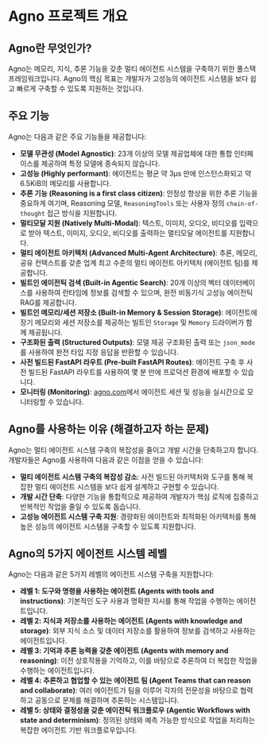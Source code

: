 # Agno 프로젝트 개요

## Agno란 무엇인가?

Agno는 메모리, 지식, 추론 기능을 갖춘 멀티 에이전트 시스템을 구축하기 위한 풀스택 프레임워크입니다. Agno의 핵심 목표는 개발자가 고성능의 에이전트 시스템을 보다 쉽고 빠르게 구축할 수 있도록 지원하는 것입니다.

## 주요 기능

Agno는 다음과 같은 주요 기능들을 제공합니다:

*   **모델 무관성 (Model Agnostic)**: 23개 이상의 모델 제공업체에 대한 통합 인터페이스를 제공하여 특정 모델에 종속되지 않습니다.
*   **고성능 (Highly performant)**: 에이전트는 평균 약 3μs 만에 인스턴스화되고 약 6.5KiB의 메모리를 사용합니다.
*   **추론 기능 (Reasoning is a first class citizen)**: 안정성 향상을 위한 추론 기능을 중요하게 여기며, Reasoning 모델, `ReasoningTools` 또는 사용자 정의 `chain-of-thought` 접근 방식을 지원합니다.
*   **멀티모달 지원 (Natively Multi-Modal)**: 텍스트, 이미지, 오디오, 비디오를 입력으로 받아 텍스트, 이미지, 오디오, 비디오를 출력하는 멀티모달 에이전트를 지원합니다.
*   **멀티 에이전트 아키텍처 (Advanced Multi-Agent Architecture)**: 추론, 메모리, 공유 컨텍스트를 갖춘 업계 최고 수준의 멀티 에이전트 아키텍처 (에이전트 팀)를 제공합니다.
*   **빌트인 에이전틱 검색 (Built-in Agentic Search)**: 20개 이상의 벡터 데이터베이스를 사용하여 런타임에 정보를 검색할 수 있으며, 완전 비동기식 고성능 에이전틱 RAG를 제공합니다.
*   **빌트인 메모리/세션 저장소 (Built-in Memory & Session Storage)**: 에이전트에 장기 메모리와 세션 저장소를 제공하는 빌트인 `Storage` 및 `Memory` 드라이버가 함께 제공됩니다.
*   **구조화된 출력 (Structured Outputs)**: 모델 제공 구조화된 출력 또는 `json_mode`를 사용하여 완전 타입 지정 응답을 반환할 수 있습니다.
*   **사전 빌드된 FastAPI 라우트 (Pre-built FastAPI Routes)**: 에이전트 구축 후 사전 빌드된 FastAPI 라우트를 사용하여 몇 분 만에 프로덕션 환경에 배포할 수 있습니다.
*   **모니터링 (Monitoring)**: [agno.com](https://app.agno.com)에서 에이전트 세션 및 성능을 실시간으로 모니터링할 수 있습니다.

## Agno를 사용하는 이유 (해결하고자 하는 문제)

Agno는 멀티 에이전트 시스템 구축의 복잡성을 줄이고 개발 시간을 단축하고자 합니다. 개발자들은 Agno를 사용하여 다음과 같은 이점을 얻을 수 있습니다:

*   **멀티 에이전트 시스템 구축의 복잡성 감소**: 사전 빌드된 아키텍처와 도구를 통해 복잡한 멀티 에이전트 시스템을 보다 쉽게 설계하고 구현할 수 있습니다.
*   **개발 시간 단축**: 다양한 기능을 통합적으로 제공하여 개발자가 핵심 로직에 집중하고 반복적인 작업을 줄일 수 있도록 돕습니다.
*   **고성능 에이전트 시스템 구축 지원**: 경량화된 에이전트와 최적화된 아키텍처를 통해 높은 성능의 에이전트 시스템을 구축할 수 있도록 지원합니다.

## Agno의 5가지 에이전트 시스템 레벨

Agno는 다음과 같은 5가지 레벨의 에이전트 시스템 구축을 지원합니다:

*   **레벨 1: 도구와 명령을 사용하는 에이전트 (Agents with tools and instructions)**: 기본적인 도구 사용과 명확한 지시를 통해 작업을 수행하는 에이전트입니다.
*   **레벨 2: 지식과 저장소를 사용하는 에이전트 (Agents with knowledge and storage)**: 외부 지식 소스 및 데이터 저장소를 활용하여 정보를 검색하고 사용하는 에이전트입니다.
*   **레벨 3: 기억과 추론 능력을 갖춘 에이전트 (Agents with memory and reasoning)**: 이전 상호작용을 기억하고, 이를 바탕으로 추론하여 더 복잡한 작업을 수행하는 에이전트입니다.
*   **레벨 4: 추론하고 협업할 수 있는 에이전트 팀 (Agent Teams that can reason and collaborate)**: 여러 에이전트가 팀을 이루어 각자의 전문성을 바탕으로 협력하고 공동으로 문제를 해결하며 추론하는 시스템입니다.
*   **레벨 5: 상태와 결정성을 갖춘 에이전틱 워크플로우 (Agentic Workflows with state and determinism)**: 정의된 상태와 예측 가능한 방식으로 작업을 처리하는 복잡한 에이전트 기반 워크플로우입니다.
